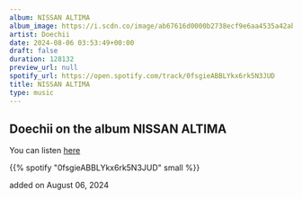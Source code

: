 ```yaml
---
album: NISSAN ALTIMA
album_image: https://i.scdn.co/image/ab67616d0000b2738ecf9e6aa4535a42ab6ae379
artist: Doechii
date: 2024-08-06 03:53:49+00:00
draft: false
duration: 128132
preview_url: null
spotify_url: https://open.spotify.com/track/0fsgieABBLYkx6rk5N3JUD
title: NISSAN ALTIMA
type: music
---
```



## Doechii on the album NISSAN ALTIMA

You can listen [here](https://open.spotify.com/track/0fsgieABBLYkx6rk5N3JUD)

{{% spotify "0fsgieABBLYkx6rk5N3JUD" small %}}

added on August 06, 2024